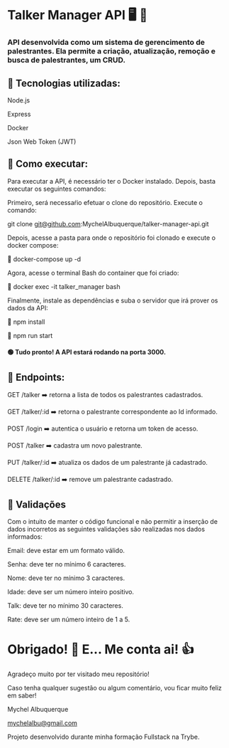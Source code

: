 # Talker Manager API :desktop_computer: :pencil:

### API desenvolvida como um sistema de gerencimento de palestrantes. Ela permite a criação, atualização, remoção e busca de palestrantes, um CRUD.

## :large_blue_circle: Tecnologias utilizadas:
Node.js

Express

Docker

Json Web Token (JWT)


## :large_blue_circle: Como executar:

Para executar a API, é necessário ter o Docker instalado. Depois, basta executar os seguintes comandos:

Primeiro, será necessaŕio efetuar o clone do repositório. Execute o comando:

git clone git@github.com:MychelAlbuquerque/talker-manager-api.git


Depois, acesse a pasta para onde o repositório foi clonado e execute o docker compose:

:small_orange_diamond: docker-compose up -d 


Agora, acesse o terminal Bash do container que foi criado:

:small_orange_diamond: docker exec -it talker_manager bash


Finalmente, instale as dependências e suba o servidor que irá prover os dados da API:

:small_orange_diamond: npm install 

:small_orange_diamond: npm run start

#### :green_circle: Tudo pronto! A API estará rodando na porta 3000.

## :large_blue_circle: Endpoints:

GET /talker :arrow_right: retorna a lista de todos os palestrantes cadastrados.

GET /talker/:id :arrow_right: retorna o palestrante correspondente ao Id informado.

POST /login :arrow_right: autentica o usuário e retorna um token de acesso.

POST /talker :arrow_right: cadastra um novo palestrante.

PUT /talker/:id :arrow_right: atualiza os dados de um palestrante já cadastrado.

DELETE /talker/:id :arrow_right: remove um palestrante cadastrado.


## :large_blue_circle: Validações
Com o intuito de manter o código funcional e não permitir a inserção de dados incorretos as seguintes validações são realizadas nos dados informados:

Email: deve estar em um formato válido.

Senha: deve ter no mínimo 6 caracteres.

Nome: deve ter no mínimo 3 caracteres.

Idade: deve ser um número inteiro positivo.

Talk: deve ter no mínimo 30 caracteres.

Rate: deve ser um número inteiro de 1 a 5.

# Obrigado! :handshake: E... Me conta ai! :thumbsup:

Agradeço muito por ter visitado meu repositório! 

Caso tenha qualquer sugestão ou algum comentário, vou ficar muito feliz em saber!

Mychel Albuquerque

mychelalbu@gmail.com

Projeto desenvolvido durante minha formação Fullstack na Trybe.
